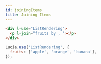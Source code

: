 ```yaml
---
id: joiningItems
title: Joining Items
---
```


```html
<div l-use="ListRendering">
  <p l-join="fruits by , "></p>
</div>
```

```javascript
Lucia.use('ListRendering', {
  fruits: ['apple', 'orange', 'banana'],
});
```
